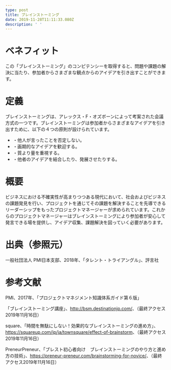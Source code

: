 ```yaml
---
type: post
title: ブレインストーミング
date: 2019-11-28T11:11:33.080Z
description: ' '
---
```

# ベネフィット

この「ブレインストーミング」のコンピテンシーを取得すると、問題や課題の解決に当たり、参加者からさまざまな観点からのアイデアを引き出すことができます。

# 定義

ブレインストーミングは、アレックス・F・オズボーンによって考案された会議方式の一つです。ブレインストーミングは参加者からさまざまなアイデアを引き出すために、以下の４つの原則が設けられています。

* ・他人が言ったことを否定しない。
* ・画期的なアイデアを歓迎する。
* ・質より量を重視する。
* ・他者のアイデアを結合したり、発展させたりする。



# 概要

ビジネスにおける不確実性が高まりつつある現代において、社会およびビジネスの課題発見を行い、プロジェクトを通じてその課題を解決することを先導できるリーダーシップをもったプロジェクトマネージャーが求められています。これからのプロジェクトマネージャーはブレインストーミングにより参加者が安心して発言できる場を提供し、アイデア収集、課題解決を図っていく必要があります。

# 出典（参照元）

一般社団法人 PMI日本支部、2018年、「タレント・トライアングル」、評言社

# 参考文献

PMI、2017年、「プロジェクトマネジメント知識体系ガイド第６版」

「ブレインストーミング講座」、<http://bsm.destinationjp.com/>、（最終アクセス2019年11月16日）

square、「時間を無駄にしない！効果的なブレインストーミングの進め方」、<https://squareup.com/jp/ja/townsquare/effect-of-brainstorm>、（最終アクセス2019年11月16日）

PreneurPreneur、「ブレスト初心者向け　ブレインストーミングのやり方と進め方の技術」、<https://preneur-preneur.com/brainstorming-for-novice/>、（最終アクセス2019年11月16日）
